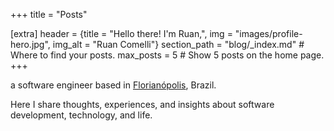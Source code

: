 +++
title = "Posts"

[extra]
header = {title = "Hello there! I'm Ruan,", img = "images/profile-hero.jpg", img_alt = "Ruan Comelli"}
section_path = "blog/_index.md"  # Where to find your posts.
max_posts = 5  # Show 5 posts on the home page.
+++

a software engineer based in [Florianópolis](https://en.wikipedia.org/wiki/Florian%C3%B3polis), Brazil.

Here I share thoughts, experiences, and insights about software development, technology, and life.
